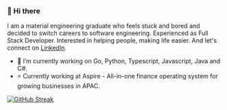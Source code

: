 ### 👋 Hi there

I am a material engineering graduate who feels stuck and bored and decided to switch careers to software engineering. Experienced as Full Stack Developer. Interested in helping people, making life easier. And let's connect on [LinkedIn](https://linkedin.com/in/idoyudha/).

- 🔭 I’m currently working on Go, Python, Typescript, Javascript, Java and C#.
- ⚡ Currently working at Aspire - All-in-one finance operating system for growing businesses in APAC.

[![GitHub Streak](https://streak-stats.demolab.com/?user=idoyudha)](https://git.io/streak-stats)
<!--
**idoyudha/idoyudha** is a ✨ _special_ ✨ repository because its `README.md` (this file) appears on your GitHub profile.

Here are some ideas to get you started:

- 🔭 I’m currently working on ...
- 🌱 I’m currently learning ...
- 👯 I’m looking to collaborate on ...
- 🤔 I’m looking for help with ...
- 💬 Ask me about ...
- 📫 How to reach me: ...
- 😄 Pronouns: ...
- ⚡ Fun fact: ...
-->
